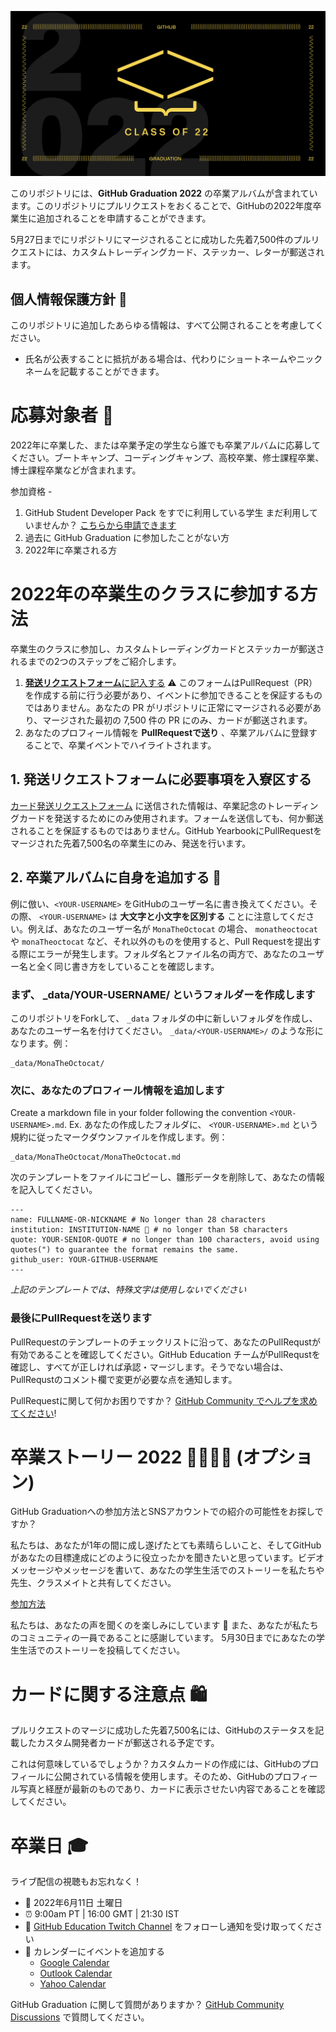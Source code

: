 ![Main Banner](https://github.com/education/GitHubGraduation-2022/raw/main/assets/GHG_Blog_1.jpg)

このリポジトリには、**GitHub Graduation 2022** の卒業アルバムが含まれています。このリポジトリにプルリクエストをおくることで、GitHubの2022年度卒業生に追加されることを申請することができます。

5月27日までにリポジトリにマージされることに成功した先着7,500件のプルリクエストには、カスタムトレーディングカード、ステッカー、レターが郵送されます。


## 個人情報保護方針 👀
このリポジトリに追加したあらゆる情報は、すべて公開されることを考慮してください。

- 氏名が公表することに抵抗がある場合は、代わりにショートネームやニックネームを記載することができます。

# 応募対象者 📝
2022年に卒業した、または卒業予定の学生なら誰でも卒業アルバムに応募してください。ブートキャンプ、コーディングキャンプ、高校卒業、修士課程卒業、博士課程卒業などが含まれます。

参加資格 -
1. GitHub Student Developer Pack をすでに利用している学生 まだ利用していませんか？ [こちらから申請できます](https://education.github.com/discount_requests/student_application?utm_source=2022-06-11-GitHubGraduation)
2. 過去に GitHub Graduation に参加したことがない方
3. 2022年に卒業される方

# 2022年の卒業生のクラスに参加する方法

卒業生のクラスに参加し、カスタムトレーディングカードとステッカーが郵送されるまでの2つのステップをご紹介します。
1. [**発送リクエストフォーム**に記入する](https://airtable.com/shrVMo8ItH4wjsO9f)
   ⚠️ このフォームはPullRequest（PR）を作成する前に行う必要があり、イベントに参加できることを保証するものではありません。あなたの PR がリポジトリに正常にマージされる必要があり、マージされた最初の 7,500 件の PR にのみ、カードが郵送されます。
3. あなたのプロフィール情報を **PullRequestで送り** 、卒業アルバムに登録することで、卒業イベントでハイライトされます。

## 1. 発送リクエストフォームに必要事項を入寮区する
[カード発送リクエストフォーム](https://airtable.com/shrVMo8ItH4wjsO9f) に送信された情報は、卒業記念のトレーディングカードを発送するためにのみ使用されます。フォームを送信しても、何か郵送されることを保証するものではありません。GitHub YearbookにPullRequestをマージされた先着7,500名の卒業生にのみ、発送を行います。

## 2. 卒業アルバムに自身を追加する 🏫

例に倣い、`<YOUR-USERNAME>` をGitHubのユーザー名に書き換えてください。その際、 `<YOUR-USERNAME>` は **大文字と小文字を区別する** ことに注意してください。例えば、あなたのユーザー名が `MonaTheOctocat` の場合、 `monatheoctocat` や `monaTheoctocat` など、それ以外のものを使用すると、Pull Requestを提出する際にエラーが発生します。フォルダ名とファイル名の両方で、あなたのユーザー名と全く同じ書き方をしていることを確認します。



### まず、 _data/YOUR-USERNAME/ というフォルダーを作成します

このリポジトリをForkして、 `_data` フォルダの中に新しいフォルダを作成し、あなたのユーザー名を付けてください。 `_data/<YOUR-USERNAME>/` のような形になります。例：

```
_data/MonaTheOctocat/
```
### 次に、あなたのプロフィール情報を追加します
Create a markdown file in your folder following the convention `<YOUR-USERNAME>.md`. Ex.
あなたの作成したフォルダに、 `<YOUR-USERNAME>.md` という規約に従ったマークダウンファイルを作成します。例：

```
_data/MonaTheOctocat/MonaTheOctocat.md
```
次のテンプレートをファイルにコピーし、雛形データを削除して、あなたの情報を記入してください。
```
---
name: FULLNAME-OR-NICKNAME # No longer than 28 characters
institution: INSTITUTION-NAME 🚩 # no longer than 58 characters
quote: YOUR-SENIOR-QUOTE # no longer than 100 characters, avoid using quotes(") to guarantee the format remains the same.
github_user: YOUR-GITHUB-USERNAME
---
```

_上記のテンプレートでは、特殊文字は使用しないでください_

### 最後にPullRequestを送ります

PullRequestのテンプレートのチェックリストに沿って、あなたのPullRequstが有効であることを確認してください。GitHub Education チームがPullRequstを確認し、すべてが正しければ承認・マージします。そうでない場合は、PullRequstのコメント欄で変更が必要な点を通知します。

PullRequestに関して何かお困りですか？ [GitHub Community でヘルプを求めてください](https://github.com/orgs/github-community/discussions/categories/github-education)!

# 卒業ストーリー 2022 👩‍🏫👨‍🏫 (オプション)
GitHub Graduationへの参加方法とSNSアカウントでの紹介の可能性をお探しですか？

私たちは、あなたが1年の間に成し遂げたとても素晴らしいこと、そしてGitHubがあなたの目標達成にどのように役立ったかを聞きたいと思っています。ビデオメッセージやメッセージを書いて、あなたの学生生活でのストーリーを私たちや先生、クラスメイトと共有してください。

[参加方法](https://drive.google.com/file/d/1AcgUKLXx6WIC5s4eanzOfj8EsiYHARrt/view?usp=sharing)

私たちは、あなたの声を聞くのを楽しみにしています 💖 また、あなたが私たちのコミュニティの一員であることに感謝しています。
5月30日までにあなたの学生生活でのストーリーを投稿してください。



# カードに関する注意点 🛍
プルリクエストのマージに成功した先着7,500名には、GitHubのステータスを記載したカスタム開発者カードが郵送される予定です。

これは何意味しているでしょうか？カスタムカードの作成には、GitHubのプロフィールに公開されている情報を使用します。そのため、GitHubのプロフィール写真と経歴が最新のものであり、カードに表示させたい内容であることを確認してください。


# 卒業日 🎓
ライブ配信の視聴もお忘れなく！

- 📆 2022年6月11日 土曜日
- ⏰ 9:00am PT | 16:00 GMT | 21:30 IST
- 📍 [GitHub Education Twitch Channel](https://twitch.tv/githubeducation) をフォローし通知を受け取ってください
- 📎 カレンダーにイベントを追加する
    - [Google Calendar](https://calendar.google.com/calendar/render?action=TEMPLATE&dates=20220611T160000Z%2F20220611T180000Z&details=&location=https%3A%2F%2Fwww.twitch.tv%2Fgithubeducation&text=%F0%9F%8E%89%F0%9F%8E%8A%20GitHub%20Graduation%202022%20%F0%9F%8E%89%F0%9F%8E%8A)
    - [Outlook Calendar](https://outlook.live.com/calendar/0/deeplink/compose?allday=false&body=&enddt=2022-06-11T18%3A00%3A00%2B00%3A00&location=https%3A%2F%2Fwww.twitch.tv%2Fgithubeducation&path=%2Fcalendar%2Faction%2Fcompose&rru=addevent&startdt=2022-06-11T16%3A00%3A00%2B00%3A00&subject=%F0%9F%8E%89%F0%9F%8E%8A%20GitHub%20Graduation%202022%20%F0%9F%8E%89%F0%9F%8E%8A)
    - [Yahoo Calendar](https://calendar.yahoo.com/?desc=&dur=&et=20220611T180000Z&in_loc=https%3A%2F%2Fwww.twitch.tv%2Fgithubeducation&st=20220611T160000Z&title=%F0%9F%8E%89%F0%9F%8E%8A%20GitHub%20Graduation%202022%20%F0%9F%8E%89%F0%9F%8E%8A&v=60)


GitHub Graduation に関して質問がありますか？ [GitHub Community Discussions](https://github.com/orgs/github-community/discussions/categories/github-education) で質問してください。
